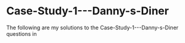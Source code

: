 # Case-Study-1---Danny-s-Diner
The following are my solutions to the Case-Study-1---Danny-s-Diner questions in 
